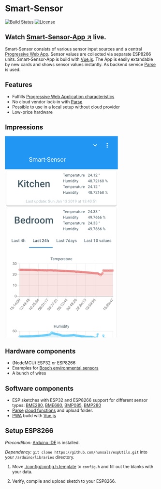 # Smart-Sensor

[![Build Status](https://travis-ci.org/hunsalz/smart-sensor.svg?branch=master)](https://travis-ci.org/hunsalz/smart-sensor)
[![License](https://img.shields.io/badge/license-MIT%20License-blue.svg)](http://doge.mit-license.org)

## Watch [Smart-Sensor-App ↗](https://hunsalz.github.io/smart-sensor/) live.

Smart-Sensor consists of various sensor input sources and a central [Progressive Web App](https://en.wikipedia.org/wiki/Progressive_web_applications). Sensor values are collected via separate ESP8266 units. Smart-Sensor-App is build with [Vue.js](https://vuejs.org/). The App is easily extandable by new cards and shows sensor values instantly. As backend service [Parse](https://parseplatform.org/) is used.

## Features

* Fulfills [Progressive Web Application characteristics](https://en.wikipedia.org/wiki/Progressive_web_applications#Characteristics)
* No cloud vendor lock-in with [Parse](https://parseplatform.org/)
* Possible to use in a local setup without cloud provider
* Low-price hardware

## Impressions

![Mobile view](./images/smart-sensor-mobile-view.png)

## Hardware components

* (NodeMCU) ESP32 or ESP8266
* Examples for [Bosch environmental sensors](https://www.bosch-sensortec.com/bst/products/environmental/integrated_environmental_unit/overview_integratedenvironmentalunit)
* A bunch of wires

## Software components

* ESP sketches with ESP32 and ESP8266 support for different sensor types: [BME280](/BME280), [BME680](/BME680), [BMP085](/BMP085), [BMP280](/BMP280)
* [Parse](https://parseplatform.org/) [cloud functions](/parse-server) and upload folder.
* [PWA](/smart-sensor-app) build with [Vue.js](https://vuejs.org/)

## Setup ESP8266

*Precondition:* [Arduino IDE](https://github.com/arduino/Arduino) is installed.

*Dependency:* `git clone https://github.com/hunsalz/espUtils.git` into your `/arduino/libraries` directory.

1. Move [./config/config.h.template](./config/config.h.template) to `config.h` and fill out the blanks with your data.

2. Verify, compile and upload sketch to your ESP8266.